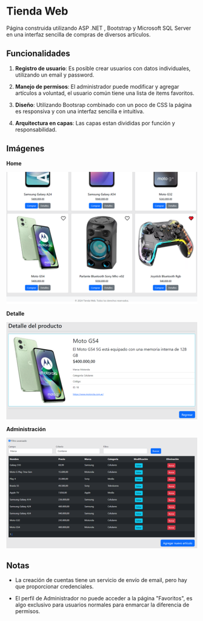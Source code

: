 # Tienda Web

Página construida utilizando ASP .NET , Bootstrap y Microsoft SQL Server en una interfaz sencilla de compras de diversos artículos.

## Funcionalidades

1. **Registro de usuario**: Es posible crear usuarios con datos individuales, utilizando un email y password.

2. **Manejo de permisos**: El administrador puede modificar y agregar artículos a voluntad, el usuario común tiene una lista de items favoritos.

3. **Diseño**: Utilizando Bootsrap combinado con un poco de CSS la página es responsiva y con una interfaz sencilla e intuitiva.

4. **Arquitectura en capas**: Las capas estan divididas por función y responsabilidad.

## Imágenes

**Home**

![Home](imagenes_md/home.png)

**Detalle**

![Detalle](imagenes_md/detalle.png)

**Administración**

![Administración](imagenes_md/administracion.png)

## Notas

- La creación de cuentas tiene un servicio de envío de email, pero hay que proporcionar credenciales.

- El perfil de Administrador no puede acceder a la página "Favoritos", es algo exclusivo para usuarios normales para enmarcar la diferencia de permisos.